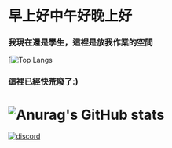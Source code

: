 早上好中午好晚上好
===
### 我現在還是學生，這裡是放我作業的空間
[![Top Langs](https://github-readme-stats.vercel.app/api/top-langs/?username=qiushawa&layout=compact)


### 這裡已經快荒廢了:)
![Anurag's GitHub stats](https://github-readme-stats.vercel.app/api?username=qiushawa&show_icons=true&theme=github_dark)
===

[![discord](https://skillicons.dev/icons?i=discord)](https://discord.com/users/962540618352066590)  
